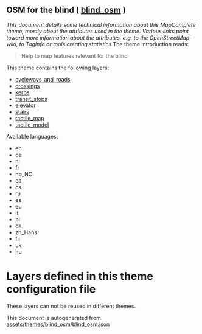 [//]: # (WARNING: this file is automatically generated. Please find the sources at the bottom and edit those sources)

## OSM for the blind ( [blind_osm](https://mapcomplete.org/blind_osm) )
_This document details some technical information about this MapComplete theme, mostly about the attributes used in the theme. Various links point toward more information about the attributes, e.g. to the OpenStreetMap-wiki, to TagInfo or tools creating statistics_
The theme introduction reads:

> Help to map features relevant for the blind

This theme contains the following layers:

 - [cycleways_and_roads](../Layers/cycleways_and_roads.md)
 - [crossings](../Layers/crossings.md)
 - [kerbs](../Layers/kerbs.md)
 - [transit_stops](../Layers/transit_stops.md)
 - [elevator](../Layers/elevator.md)
 - [stairs](../Layers/stairs.md)
 - [tactile_map](../Layers/tactile_map.md)
 - [tactile_model](../Layers/tactile_model.md)

Available languages:

 - en
 - de
 - nl
 - fr
 - nb_NO
 - ca
 - cs
 - ru
 - es
 - eu
 - it
 - pl
 - da
 - zh_Hans
 - fil
 - uk
 - hu

# Layers defined in this theme configuration file
These layers can not be reused in different themes.


This document is autogenerated from [assets/themes/blind_osm/blind_osm.json](https://github.com/pietervdvn/MapComplete/blob/develop/assets/themes/blind_osm/blind_osm.json)
